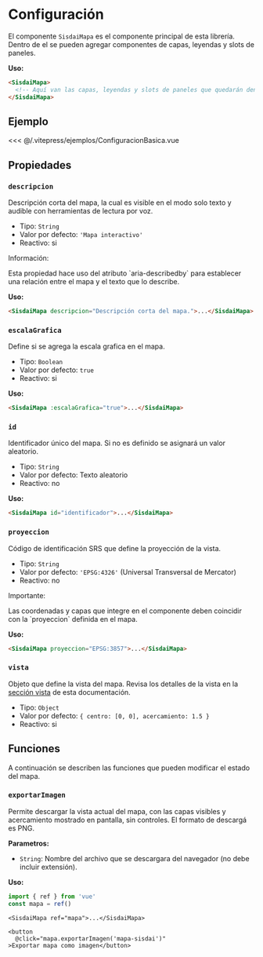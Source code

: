 <script setup>
import EjemploConfiguracion from "/.vitepress/ejemplos/ConfiguracionBasica.vue";
</script>

# Configuración

El componente `SisdaiMapa` es el componente principal de esta librería. Dentro
de el se pueden agregar componentes de capas, leyendas y slots de paneles.

**Uso:**

```html
<SisdaiMapa>
  <!-- Aquí van las capas, leyendas y slots de paneles que quedarán dentro del mapa -->
</SisdaiMapa>
```

## Ejemplo

<EjemploConfiguracion />

<<< @/.vitepress/ejemplos/ConfiguracionBasica.vue

## Propiedades

### `descripcion`

Descripción corta del mapa, la cual es visible en el modo solo texto y audible
con herramientas de lectura por voz.

- Tipo: `String`
- Valor por defecto: `'Mapa interactivo'`
- Reactivo: si

<div class="nota-contenedor">
  <p class="nota-titulo">Información:</p>
  <p class="nota">
    Esta propiedad hace uso del atributo `aria-describedby` para establecer una relación entre el mapa y el texto que lo describe.
  </p>
</div>

**Uso:**

```html
<SisdaiMapa descripcion="Descripción corta del mapa.">...</SisdaiMapa>
```

### `escalaGrafica`

Define si se agrega la escala grafica en el mapa.

- Tipo: `Boolean`
- Valor por defecto: `true`
- Reactivo: si

**Uso:**

```html
<SisdaiMapa :escalaGrafica="true">...</SisdaiMapa>
```

### `id`

Identificador único del mapa. Si no es definido se asignará un valor aleatorio.

- Tipo: `String`
- Valor por defecto: Texto aleatorio
- Reactivo: no

**Uso:**

```html
<SisdaiMapa id="identificador">...</SisdaiMapa>
```

### `proyeccion`

Código de identificación SRS que define la proyección de la vista.

- Tipo: `String`
- Valor por defecto: `'EPSG:4326'` (Universal Transversal de Mercator)
- Reactivo: no

<div class="nota-contenedor">
  <p class="nota-titulo">Importante:</p>
  <p class="nota">
    Las coordenadas y capas que integre en el componente deben coincidir con la `proyeccion` definida en el mapa.
  </p>
</div>

**Uso:**

```html
<SisdaiMapa proyeccion="EPSG:3857">...</SisdaiMapa>
```

### `vista`

Objeto que define la vista del mapa. Revisa los detalles de la vista en la
[sección vista](/documentacion/vista.html) de esta documentación.

- Tipo: `Object`
- Valor por defecto: `{ centro: [0, 0], acercamiento: 1.5 }`
- Reactivo: si

## Funciones ​

A continuación se describen las funciones que pueden modificar el estado del
mapa.

### `exportarImagen`

Permite descargar la vista actual del mapa, con las capas visibles y
acercamiento mostrado en pantalla, sin controles. El formato de descargá es PNG.

**Parametros:**

- `String`: Nombre del archivo que se descargara del navegador (no debe incluir
  extensión).

**Uso:**

```js
import { ref } from 'vue'
const mapa = ref()
```

```vue
<SisdaiMapa ref="mapa">...</SisdaiMapa>

<button
  @click="mapa.exportarImagen('mapa-sisdai')"
>Exportar mapa como imagen</button>
```
